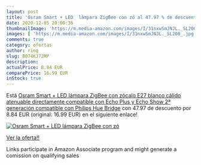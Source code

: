```yaml
---
layout: post
title: 'Osram Smart + LED  lámpara ZigBee con zó al 47.97 % de descuento'
date: 2020-12-05 20:00:36
thumbnailImage: 'https://m.media-amazon.com/images/I/31nxwSmJNJL._SL200_.jpg'
images: [ 'https://m.media-amazon.com/images/I/31nxwSmJNJL._SL200_.jpg' ]
comments: true
category: ofertas
author: ring
slug: B074KJ72MP
description:
actualPrice: 8.84 EUR
comparePrice: 16.99 EUR
inStock: true
---
```


Está [Osram Smart + LED  lámpara ZigBee con zócalo E27  blanco cálido  atenuable  directamente compatible con Echo Plus y Echo Show  2ª generación   compatible con Philips Hue Bridge](https://www.amazon.es/dp/B074KJ72MP/?tag=tolees-21) con 47.97 de descuento por 8.84 EUR (original: 16.99 EUR) en el siguiente enlace!

[![Osram Smart + LED  lámpara ZigBee con zó](https://m.media-amazon.com/images/I/31nxwSmJNJL._SL200_.jpg)](https://www.amazon.es/dp/B074KJ72MP/?tag=tolees-21)

[Ver la oferta!!](https://www.amazon.es/dp/B074KJ72MP/?tag=tolees-21)

Links participate in Amazon Associate program and might generate a comission on qualifying sales


